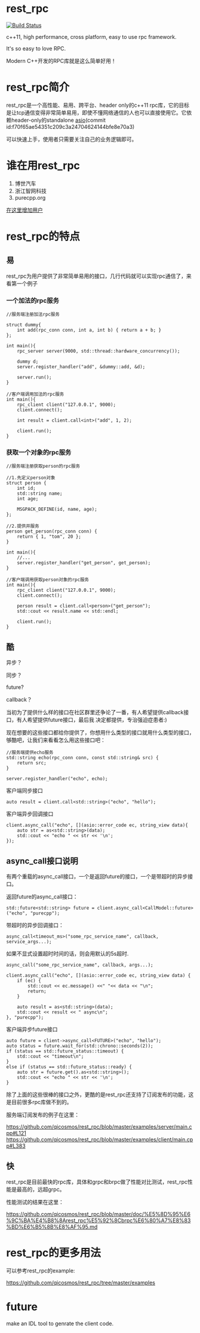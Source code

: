 # rest_rpc
[![Build Status](https://travis-ci.org/qicosmos/rest_rpc.svg?branch=master)](https://travis-ci.org/qicosmos/rest_rpc)

c++11, high performance, cross platform, easy to use rpc framework.

It's so easy to love RPC.

Modern C++开发的RPC库就是这么简单好用！

# rest_rpc简介

rest_rpc是一个高性能、易用、跨平台、header only的c++11 rpc库，它的目标是让tcp通信变得非常简单易用，即使不懂网络通信的人也可以直接使用它。它依赖header-only的standalone [asio](https://github.com/chriskohlhoff/asio)(commit id:f70f65ae54351c209c3a24704624144bfe8e70a3) 

可以快速上手，使用者只需要关注自己的业务逻辑即可。

# 谁在用rest_rpc

1. 博世汽车
2. 浙江智网科技
3. purecpp.org

[在这里增加用户](https://github.com/qicosmos/rest_rpc/wiki/%E4%BD%BF%E7%94%A8rest_rpc%E7%9A%84%E7%94%A8%E6%88%B7%E5%88%97%E8%A1%A8)

# rest_rpc的特点

## 易

rest_rpc为用户提供了非常简单易用的接口，几行代码就可以实现rpc通信了，来看第一个例子

### 一个加法的rpc服务

```
//服务端注册加法rpc服务

struct dummy{
	int add(rpc_conn conn, int a, int b) { return a + b; }
};

int main(){
	rpc_server server(9000, std::thread::hardware_concurrency());

	dummy d;
	server.register_handler("add", &dummy::add, &d);
	
	server.run();
}
```

```
//客户端调用加法的rpc服务
int main(){
	rpc_client client("127.0.0.1", 9000);
	client.connect();

	int result = client.call<int>("add", 1, 2);

	client.run();
}
```

### 获取一个对象的rpc服务

```
//服务端注册获取person的rpc服务

//1.先定义person对象
struct person {
	int id;
	std::string name;
	int age;

	MSGPACK_DEFINE(id, name, age);
};

//2.提供并服务
person get_person(rpc_conn conn) {
	return { 1, "tom", 20 };
}

int main(){
	//...
	server.register_handler("get_person", get_person);
}
```

```
//客户端调用获取person对象的rpc服务
int main(){
	rpc_client client("127.0.0.1", 9000);
	client.connect();
	
	person result = client.call<person>("get_person");
	std::cout << result.name << std::endl;
	
	client.run();
}
```

## 酷

异步？

同步？

future?

callback？

当初为了提供什么样的接口在社区群里还争论了一番，有人希望提供callback接口，有人希望提供future接口，最后我
决定都提供，专治强迫症患者:)

现在想要的这些接口都给你提供了，你想用什么类型的接口就用什么类型的接口，够酷吧，让我们来看看怎么用这些接口吧：

```
//服务端提供echo服务
std::string echo(rpc_conn conn, const std::string& src) {
	return src;
}

server.register_handler("echo", echo);
```

客户端同步接口

```
auto result = client.call<std::string>("echo", "hello");
```

客户端异步回调接口

```
client.async_call("echo", [](asio::error_code ec, string_view data){
	auto str = as<std::string>(data);
	std::cout << "echo " << str << '\n';
});
```

## async_call接口说明
有两个重载的async_call接口，一个是返回future的接口，一个是带超时的异步接口。

返回future的async_call接口：
```
std::future<std::string> future = client.async_call<CallModel::future>("echo", "purecpp");
```

带超时的异步回调接口：
```
async_call<timeout_ms>("some_rpc_service_name", callback, service_args...);
```

如果不显式设置超时时间的话，则会用默认的5s超时.
```
async_call("some_rpc_service_name", callback, args...);
```

```
client.async_call("echo", [](asio::error_code ec, string_view data) {
    if (ec) {                
        std::cout << ec.message() <<" "<< data << "\n";
        return;
    }

    auto result = as<std::string>(data);
    std::cout << result << " async\n";
}, "purecpp");
```

客户端异步future接口

```
auto future = client->async_call<FUTURE>("echo", "hello");
auto status = future.wait_for(std::chrono::seconds(2));
if (status == std::future_status::timeout) {
	std::cout << "timeout\n";
}
else if (status == std::future_status::ready) {
	auto str = future.get().as<std::string>();
	std::cout << "echo " << str << '\n';
}
```

除了上面的这些很棒的接口之外，更酷的是rest_rpc还支持了订阅发布的功能，这是目前很多rpc库做不到的。

服务端订阅发布的例子在这里：

https://github.com/qicosmos/rest_rpc/blob/master/examples/server/main.cpp#L121
https://github.com/qicosmos/rest_rpc/blob/master/examples/client/main.cpp#L383

## 快

rest_rpc是目前最快的rpc库，具体和grpc和brpc做了性能对比测试，rest_rpc性能是最高的，远超grpc。

性能测试的结果在这里：

https://github.com/qicosmos/rest_rpc/blob/master/doc/%E5%8D%95%E6%9C%BA%E4%B8%8Arest_rpc%E5%92%8Cbrpc%E6%80%A7%E8%83%BD%E6%B5%8B%E8%AF%95.md


# rest_rpc的更多用法

可以参考rest_rpc的example:

https://github.com/qicosmos/rest_rpc/tree/master/examples

# future

make an IDL tool to genrate the client code.
